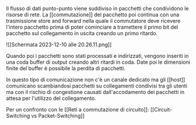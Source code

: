 Il flusso di dati punto-punto viene suddiviso in pacchetti che condividono le risorse di rete.
La [[commutazione]] del pacchetto poi continua con una trasmissione store and forward nella quale il commutatore deve ricevere l'intero pacchetto prima di poter cominciare a tramettere il primo bit del pacchetto sul collegamento in uscita creando un primo ritardo.

![[Schermata 2023-12-10 alle 20.26.11.png]]

Quando poi i pacchetti sono stati processati e indirizzati, vengono inseriti in una coda buffer di output creando altri ritardi in coda.
Date poi le dimensioni finite del buffer è possibile la perdita di pacchetti.

In questo tipo di comunicazione non c'è un canale dedicato ma gli [[host]] comunicano scambiandosi pacchetti su collegamenti condivisi tra gli utenti ma con il rischio di congestione causati dall'accodamento dei pacchetti in attesa per l'utilizzo del collegamento.

Per un confronto con le [[Reti a commutazione di circuito]]: [[Circuit-Switching vs Packet-Switching]]